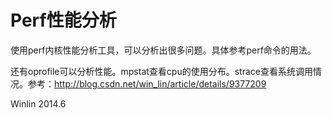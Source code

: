# Perf性能分析

使用perf内核性能分析工具，可以分析出很多问题。具体参考perf命令的用法。

还有oprofile可以分析性能。mpstat查看cpu的使用分布。strace查看系统调用情况。参考：http://blog.csdn.net/win_lin/article/details/9377209

Winlin 2014.6
